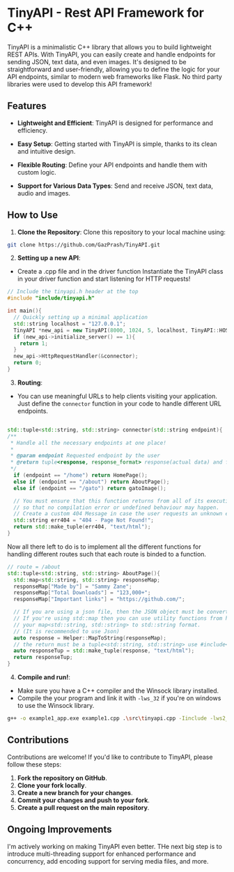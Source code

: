# TinyAPI - Rest API Framework for C++

TinyAPI is a minimalistic C++ library that allows you to build lightweight REST APIs. With TinyAPI, you can easily create and handle endpoints for sending JSON, text data, and even images. It's designed to be straightforward and user-friendly, allowing you to define the logic for your API endpoints, similar to modern web frameworks like Flask. No third party libraries were used to develop this API framework!

## Features

- **Lightweight and Efficient**: TinyAPI is designed for performance and efficiency.

- **Easy Setup**: Getting started with TinyAPI is simple, thanks to its clean and intuitive design.

- **Flexible Routing**: Define your API endpoints and handle them with custom logic.

- **Support for Various Data Types**: Send and receive JSON, text data, audio and images.

## How to Use

1. **Clone the Repository**: Clone this repository to your local machine using:
```bash
git clone https://github.com/GazPrash/TinyAPI.git
```

2. **Setting up a new API**:

- Create a .cpp file and in the driver function Instantiate the TinyAPI class in your driver function and start listening for HTTP requests!
```cpp
// Include the tinyapi.h header at the top
#include "include/tinyapi.h"

int main(){
  // Quickly setting up a minimal application
  std::string localhost = "127.0.0.1";
  TinyAPI *new_api = new TinyAPI(8000, 1024, 5, localhost, TinyAPI::HOST_OS::WIN);
  if (new_api->initialize_server() == 1){
    return 1;
  }
  new_api->HttpRequestHandler(&connector);
  return 0;
}
```

3. **Routing**:

- You can use meaningful URLs to help clients visiting your application. Just define the ```connector``` function in your code to handle different URL endpoints.

```cpp

std::tuple<std::string, std::string> connector(std::string endpoint){
/**
 * Handle all the necessary endpoints at one place!
 *
 * @param endpoint Requested endpoint by the user
 * @return tuple<response, response_format> response(actual data) and format(text/html or image/png etc)
 */
  if (endpoint == "/home") return HomePage();
  else if (endpoint == "/about") return AboutPage();
  else if (endpoint == "/gato") return gatoImage();

  // You must ensure that this function returns from all of its execution paths
  // so that no compilation error or undefined behaviour may happen.
  // Create a custom 404 Message in case the user requests an unknown endpoint 
  std::string err404 = "404 - Page Not Found!";
  return std::make_tuple(err404, "text/html");
}

```
Now all there left to do is to implement all the different functions for handling different routes such that
each route is binded to a function.

```cpp
// route = /about
std::tuple<std::string, std::string> AboutPage(){
  std::map<std::string, std::string> responseMap;
  responseMap["Made by"] = "Sammy Zane";
  responseMap["Total Downloads"] = "123,000+";
  responseMap["Important links"] = "https://github.com/"; 

  // If you are using a json file, then the JSON object must be converted to std::string format.
  // If you're using std::map then you can use utility functions from helper.h to convert 
  // your map<std::string, std::string> to std::string format.
  // (It is recommended to use Json)
  auto response = Helper::MapToString(responseMap);
  // the return must be a tuple<std::string, std::string> use #include<tuple> header for creating/using tuples.
  auto responseTup = std::make_tuple(response, "text/html");
  return responseTup;
}

```

4. **Compile and run!**:

- Make sure you have a C++ compiler and the Winsock library installed.
- Compile the your program and link it with ```-lws_32``` if you're on windows to use the Winsock library.

```bash
g++ -o example1_app.exe example1.cpp .\src\tinyapi.cpp -Iinclude -lws2_32  
```


## Contributions

Contributions are welcome! If you'd like to contribute to TinyAPI, please follow these steps:

1. **Fork the repository on GitHub**.
2. **Clone your fork locally**.
3. **Create a new branch for your changes**.
4. **Commit your changes and push to your fork**.
5. **Create a pull request on the main repository**.

## Ongoing Improvements

I'm actively working on making TinyAPI even better. THe next big step is to introduce multi-threading support for enhanced performance and concurrency, add encoding support for serving media files, and more.

